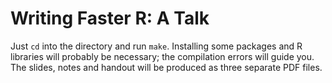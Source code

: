 # Writing Faster R: A Talk
Just `cd` into the directory and run `make`.
Installing some packages and R libraries will probably be necessary; the compilation errors will guide you.
The slides, notes and handout will be produced as three separate PDF files.
